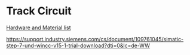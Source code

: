 # Track Circuit

[Hardware and Material list](HARDWARE.md)

https://support.industry.siemens.com/cs/document/109761045/simatic-step-7-und-wincc-v15-1-trial-download?dti=0&lc=de-WW


